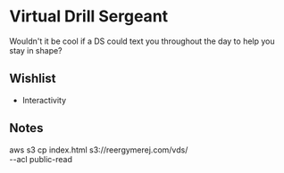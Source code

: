 # Virtual Drill Sergeant

Wouldn't it be cool if a DS could text you throughout the day to help you stay
in shape?


## Wishlist

* Interactivity


## Notes

aws s3 cp index.html s3://reergymerej.com/vds/ \
  --acl public-read
